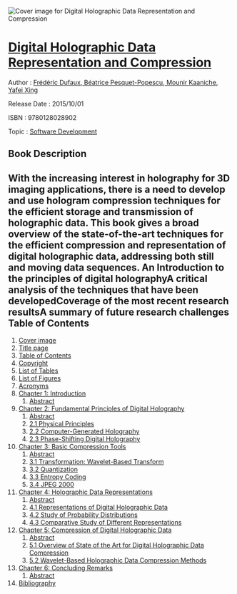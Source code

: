![Cover image for Digital Holographic Data Representation and Compression](https://imgdetail.ebookreading.net/cover/cover/software_development/EB9780128028902.jpg)

[Digital Holographic Data Representation and Compression](https://ebookreading.net/view/book/Digital+Holographic+Data+Representation+and+Compression-EB9780128028902_1.html "Digital Holographic Data Representation and Compression")
====================================================================================================================

Author : [Frédéric Dufaux](https://ebookreading.net/search/author/Fr%C3%A9d%C3%A9ric+Dufaux),[ Béatrice Pesquet-Popescu](https://ebookreading.net/search/author/+B%C3%A9atrice+Pesquet-Popescu),[ Mounir Kaaniche](https://ebookreading.net/search/author/+Mounir+Kaaniche),[ Yafei Xing](https://ebookreading.net/search/author/+Yafei+Xing)

Release Date : 2015/10/01

ISBN : 9780128028902

Topic : [Software Development](https://ebookreading.net/search/category/software-development)

Book Description
-----------------

With the increasing interest in holography for 3D imaging applications, there is a need to develop and use hologram compression techniques for the efficient storage and transmission of holographic data. This book gives a broad overview of the state-of-the-art techniques for the efficient compression and representation of digital holographic data, addressing both still and moving data sequences.
An Introduction to the principles of digital holographyA critical analysis of the techniques that have been developedCoverage of the most recent research resultsA summary of future research challenges              
Table of Contents
-----------------

1. [Cover image](https://ebookreading.net/view/book/Digital+Holographic+Data+Representation+and+Compression-EB9780128028902_1.html)
1. [Title page](https://ebookreading.net/view/book/Digital+Holographic+Data+Representation+and+Compression-EB9780128028902_2.html)
1. [Table of Contents](https://ebookreading.net/view/book/Digital+Holographic+Data+Representation+and+Compression-EB9780128028902_3.html)
1. [Copyright](https://ebookreading.net/view/book/Digital+Holographic+Data+Representation+and+Compression-EB9780128028902_4.html)
1. [List of Tables](https://ebookreading.net/view/book/Digital+Holographic+Data+Representation+and+Compression-EB9780128028902_5.html)
1. [List of Figures](https://ebookreading.net/view/book/Digital+Holographic+Data+Representation+and+Compression-EB9780128028902_6.html)
1. [Acronyms](https://ebookreading.net/view/book/Digital+Holographic+Data+Representation+and+Compression-EB9780128028902_7.html)
1. [Chapter 1: Introduction](https://ebookreading.net/view/book/Digital+Holographic+Data+Representation+and+Compression-EB9780128028902_8.html)
    1. [Abstract](https://ebookreading.net/view/book/Digital+Holographic+Data+Representation+and+Compression-EB9780128028902_8.html#ab0010)
1. [Chapter 2: Fundamental Principles of Digital Holography](https://ebookreading.net/view/book/Digital+Holographic+Data+Representation+and+Compression-EB9780128028902_9.html)
    1. [Abstract](https://ebookreading.net/view/book/Digital+Holographic+Data+Representation+and+Compression-EB9780128028902_9.html#ab0010)
    1. [2.1 Physical Principles](https://ebookreading.net/view/book/Digital+Holographic+Data+Representation+and+Compression-EB9780128028902_9.html#s0010)
    1. [2.2 Computer-Generated Holography](https://ebookreading.net/view/book/Digital+Holographic+Data+Representation+and+Compression-EB9780128028902_9.html#s0025)
    1. [2.3 Phase-Shifting Digital Holography](https://ebookreading.net/view/book/Digital+Holographic+Data+Representation+and+Compression-EB9780128028902_9.html#s0060)
1. [Chapter 3: Basic Compression Tools](https://ebookreading.net/view/book/Digital+Holographic+Data+Representation+and+Compression-EB9780128028902_10.html)
    1. [Abstract](https://ebookreading.net/view/book/Digital+Holographic+Data+Representation+and+Compression-EB9780128028902_10.html#ab0010)
    1. [3.1 Transformation: Wavelet-Based Transform](https://ebookreading.net/view/book/Digital+Holographic+Data+Representation+and+Compression-EB9780128028902_10.html#s0010)
    1. [3.2 Quantization](https://ebookreading.net/view/book/Digital+Holographic+Data+Representation+and+Compression-EB9780128028902_10.html#s0015)
    1. [3.3 Entropy Coding](https://ebookreading.net/view/book/Digital+Holographic+Data+Representation+and+Compression-EB9780128028902_10.html#s0020)
    1. [3.4 JPEG 2000](https://ebookreading.net/view/book/Digital+Holographic+Data+Representation+and+Compression-EB9780128028902_10.html#s0025)
1. [Chapter 4: Holographic Data Representations](https://ebookreading.net/view/book/Digital+Holographic+Data+Representation+and+Compression-EB9780128028902_11.html)
    1. [Abstract](https://ebookreading.net/view/book/Digital+Holographic+Data+Representation+and+Compression-EB9780128028902_11.html#ab0010)
    1. [4.1 Representations of Digital Holographic Data](https://ebookreading.net/view/book/Digital+Holographic+Data+Representation+and+Compression-EB9780128028902_11.html#s0010)
    1. [4.2 Study of Probability Distributions](https://ebookreading.net/view/book/Digital+Holographic+Data+Representation+and+Compression-EB9780128028902_11.html#s0025)
    1. [4.3 Comparative Study of Different Representations](https://ebookreading.net/view/book/Digital+Holographic+Data+Representation+and+Compression-EB9780128028902_11.html#s0030)
1. [Chapter 5: Compression of Digital Holographic Data](https://ebookreading.net/view/book/Digital+Holographic+Data+Representation+and+Compression-EB9780128028902_12.html)
    1. [Abstract](https://ebookreading.net/view/book/Digital+Holographic+Data+Representation+and+Compression-EB9780128028902_12.html#ab0010)
    1. [5.1 Overview of State of the Art for Digital Holographic Data Compression](https://ebookreading.net/view/book/Digital+Holographic+Data+Representation+and+Compression-EB9780128028902_12.html#s0010)
    1. [5.2 Wavelet-Based Holographic Data Compression Methods](https://ebookreading.net/view/book/Digital+Holographic+Data+Representation+and+Compression-EB9780128028902_12.html#s0030)
1. [Chapter 6: Concluding Remarks](https://ebookreading.net/view/book/Digital+Holographic+Data+Representation+and+Compression-EB9780128028902_13.html)
    1. [Abstract](https://ebookreading.net/view/book/Digital+Holographic+Data+Representation+and+Compression-EB9780128028902_13.html#ab0010)
1. [Bibliography](https://ebookreading.net/view/book/Digital+Holographic+Data+Representation+and+Compression-EB9780128028902_14.html)
